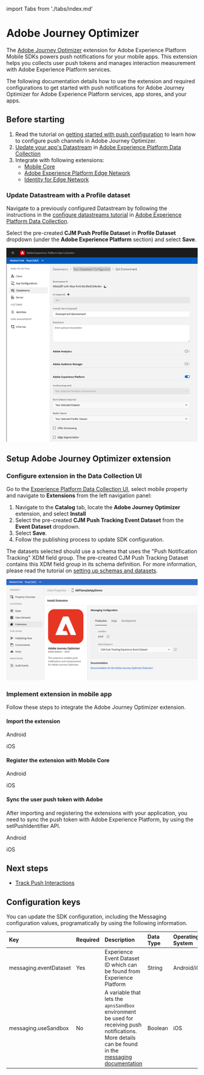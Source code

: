 import Tabs from './tabs/index.md'

# Adobe Journey Optimizer

The [Adobe Journey Optimizer](https://business.adobe.com/products/journey-optimizer/adobe-journey-optimizer.html) extension for Adobe Experience Platform Mobile SDKs powers push notifications for your mobile apps. This extension helps you collects user push tokens and manages interaction measurement with Adobe Experience Platform services.

The following documentation details how to use the extension and required configurations to get started with push notifications for Adobe Journey Optimizer for Adobe Experience Platform services, app stores, and your apps.

## Before starting

1. Read the tutorial on [getting started with push configuration](https://experienceleague.adobe.com/docs/journey-optimizer/using/get-started/configuration/push-config/push-gs.html) to learn how to configure push channels in Adobe Journey Optimizer.
2. [Update your app's Datastream](#update-datastream-with-profile-dataset) in [Adobe Experience Platform Data Collection](https://experience.adobe.com/#/data-collection/)
3. Integrate with following extensions:
   * [Mobile Core](../mobile-core/index.md)
   * [Adobe Experience Platform Edge Network](../edge-network/index.md)
   * [Identity for Edge Network](../identity-for-edge-network/index.md)

### Update Datastream with a Profile dataset

Navigate to a previously configured Datastream by following the instructions in the [configure datastreams tutorial](../../getting-started/configure-datastreams.md) in [Adobe Experience Platform Data Collection](https://experience.adobe.com/#/data-collection/).

Select the pre-created **CJM Push Profile Dataset** in **Profile Dataset** dropdown (under the **Adobe Experience Platform** section) and select **Save**.

![](./assets/index/update-datastream.png)

## Setup Adobe Journey Optimizer extension

### Configure extension in the Data Collection UI

Go to the [Experience Platform Data Collection UI](https://experience.adobe.com/#/data-collection/), select mobile property and navigate to **Extensions** from the left navigation panel:

1. Navigate to the **Catalog** tab, locate the **Adobe Journey Optimizer** extension, and select **Install**
2. Select the pre-created **CJM Push Tracking Event Dataset** from the **Event Dataset** dropdown.
3. Select **Save**.
4. Follow the publishing process to update SDK configuration.

<InlineAlert variant="info" slots="text"/>

The datasets selected should use a schema that uses the "Push Notification Tracking" XDM field group. The pre-created CJM Push Tracking Dataset contains this XDM field group in its schema definition. For more information, please read the tutorial on [setting up schemas and datasets](../../getting-started/setup-schemas-and-datasets.md).

![](./assets/index/configuration.png)

### Implement extension in mobile app

Follow these steps to integrate the Adobe Journey Optimizer extension.

#### Import the extension

<TabsBlock orientation="horizontal" slots="heading, content" repeat="2"/>

Android

<Tabs query="platform=android&task=import"/>

iOS

<Tabs query="platform=ios&task=import"/>

#### Register the extension with Mobile Core

<TabsBlock orientation="horizontal" slots="heading, content" repeat="2"/>

Android

<Tabs query="platform=android&task=register"/>

iOS

<Tabs query="platform=ios&task=register"/>

#### Sync the user push token with Adobe

After importing and registering the extensions with your application, you need to sync the push token with Adobe Experience Platform, by using the setPushIdentifier API.

<TabsBlock orientation="horizontal" slots="heading, content" repeat="2"/>

Android

<Tabs query="platform=android&task=sync"/>

iOS

<Tabs query="platform=ios&task=sync"/>

## Next steps

* [Track Push Interactions](api-reference.md#addpushtrackingdetails)

## Configuration keys

You can update the SDK configuration, including the Messaging configuration values, programatically by using the following information.

| Key | Required | Description | Data Type | Operating System |
| :--- | :--- | :--- | :--- | :--- |
| messaging.eventDataset | Yes | Experience Event Dataset ID which can be found from Experience Platform | String | Android/iOS |
| messaging.useSandbox | No | A variable that lets the `apnsSandbox` environment be used for receiving push notifications. More details can be found in the [messaging documentation](https://github.com/adobe/aepsdk-messaging-ios/blob/dev/Documentation/SetupSDK.md#using-apnssandbox-environment-for-push-notification) | Boolean | iOS |

